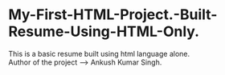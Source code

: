 # My-First-HTML-Project.-Built-Resume-Using-HTML-Only.
This is a basic resume built using html language alone. 
<br>
Author of the project --> Ankush Kumar Singh. 
